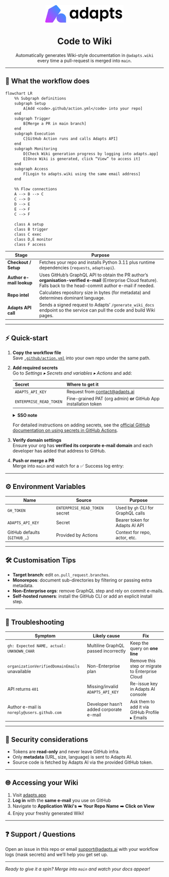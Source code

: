 <p align="center">
  <picture>
    <source srcset="./images/logo-dark.png" media="(prefers-color-scheme: dark)" />
    <source srcset="./images/logo-light.png" media="(prefers-color-scheme: light)" />
    <img src="./images/logo-light.png" alt="adapts logo" width="250" />
  </picture>
</p>
<h1 align="center">Code to Wiki</h1>
<p align="center">
  Automatically generates Wiki-style documentation in <code>@adapts.wiki</code><br/>
  every time a pull-request is merged into <code>main</code>.
</p>

---

## 📖 What the workflow does

```mermaid
flowchart LR
    %% Subgraph definitions
    subgraph Setup
        A[Add <code>.github/action.yml</code> into your repo]
    end
    subgraph Trigger
        B[Merge a PR in main branch]
    end
    subgraph Execution
        C[GitHub Action runs and calls Adapts API]
    end
    subgraph Monitoring
        D[Check Wiki generation progress by logging into adapts.app]
        E[Once Wiki is generated, click “View” to access it]
    end
    subgraph Access
        F[Login to adapts.wiki using the same email address]
    end

    %% Flow connections
    A --> B --> C
    C --> D
    D --> E
    E --> F
    C --> F

    class A setup
    class B trigger
    class C exec
    class D,E monitor
    class F access

```

| Stage                    | Purpose                                                                                                                                                                                                        |
| ------------------------ | -------------------------------------------------------------------------------------------------------------------------------------------------------------------------------------------------------------- |
| **Checkout / Setup**     | Fetches your repo and installs Python 3.11 plus runtime dependencies (`requests`, `adaptsapi`).                                                                                                                |
| **Author e-mail lookup** | Uses GitHub’s GraphQL API to obtain the PR author’s **organisation-verified e-mail** (Enterprise Cloud feature). Falls back to the head-commit author e-mail if needed.                                       |
| **Repo intel**           | Calculates repository size in bytes (for metadata) and determines dominant language.                                                                                                                           |
| **Adapts API call**      | Sends a signed request to Adapts’ `/generate_wiki_docs` endpoint so the service can pull the code and build Wiki pages.                                                                                        |

---

## ⚡ Quick-start

1. **Copy the workflow file**  
   Save [`.github/action.yml`](./action.yml) into your own repo under the same path.

2. **Add required secrets**  
   Go to *Settings ▸ Secrets and variables ▸ Actions* and add:

   | Secret                  | Where to get it                              |
   | ----------------------- | -------------------------------------------- |
   | `ADAPTS_API_KEY`        | Request from <contact@adapts.ai>             |
   | `ENTERPRISE_READ_TOKEN` | Fine-grained PAT (org admin) **or** GitHub App installation token |

   <details>
   <summary><strong>SSO note</strong></summary>
   If your org enforces SAML/OIDC SSO, remember to **authorise** the PAT after creating it.
   </details>

   For detailed instructions on adding secrets, see the [official GitHub documentation on using secrets in GitHub Actions](https://docs.github.com/en/actions/how-tos/writing-workflows/choosing-what-your-workflow-does/using-secrets-in-github-actions).

3. **Verify domain settings**  
   Ensure your org has **verified its corporate e-mail domain** and each developer has added that address to GitHub.

4. **Push or merge a PR**  
   Merge into `main` and watch for a ✅ Success log entry:

---

## ⚙️ Environment Variables

| Name                       | Source                         | Purpose                                          |
| -------------------------- | ------------------------------ | ------------------------------------------------ |
| `GH_TOKEN`                 | `ENTERPRISE_READ_TOKEN` secret | Used by `gh` CLI for GraphQL calls               |
| `ADAPTS_API_KEY`           | Secret                         | Bearer token for Adapts AI API                   |
| GitHub defaults (`GITHUB_…`)| Provided by Actions            | Context for repo, actor, etc.                    |

---

## 🛠️ Customisation Tips

- **Target branch**: edit `on.pull_request.branches`.  
- **Monorepos**: document sub-directories by filtering or passing extra metadata.  
- **Non-Enterprise orgs**: remove GraphQL step and rely on commit e-mails.  
- **Self-hosted runners**: install the GitHub CLI or add an explicit install step.

---

## 🐞 Troubleshooting

| Symptom                                                           | Likely cause                              | Fix                                                                                   |
| ----------------------------------------------------------------- | ----------------------------------------- | ------------------------------------------------------------------------------------- |
| `gh: Expected NAME, actual: UNKNOWN_CHAR`                         | Multiline GraphQL passed incorrectly      | Keep the query on **one line**                                                       |
| `organizationVerifiedDomainEmails` unavailable                    | Non-Enterprise plan                       | Remove this step or migrate to Enterprise Cloud                                       |
| API returns `401`                                                 | Missing/invalid `ADAPTS_API_KEY`          | Re-issue key in Adapts AI console                                                     |
| Author e-mail is `noreply@users.github.com`                       | Developer hasn’t added corporate e-mail   | Ask them to add it via GitHub Profile ▸ Emails                                       |

---

## 🔐 Security considerations

- Tokens are **read-only** and never leave GitHub infra.  
- Only **metadata** (URL, size, language) is sent to Adapts AI.  
- Source code is fetched by Adapts AI via the provided GitHub token.

---

## 🌐 Accessing your Wiki

1. Visit [adapts.app](https://adapts.app)  
2. **Log in** with the **same e-mail** you use on GitHub  
3. Navigate to **Application Wiki's** ➡️ **Your Repo Name**  ➡️ **Click on View**  
4. Enjoy your freshly generated Wiki!


---

## ❓ Support / Questions

Open an issue in this repo or email <support@adapts.ai> with your workflow logs (mask secrets) and we’ll help you get set up.

---

_Ready to give it a spin? Merge into `main` and watch your docs appear!_  
